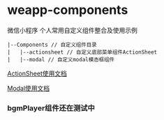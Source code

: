 # weapp-components
微信小程序  个人常用自定义组件整合及使用示例

```
|--Components // 自定义组件目录
|   |--actionsheet // 自定义底部菜单组件ActionSheet
|   |--modal // 自定义modal模态框组件
```

[ActionSheet使用文档](https://www.jianshu.com/p/d10b766300a7)

[Modal使用文档](<https://www.jianshu.com/p/d10b766300a7>)

### bgmPlayer组件还在测试中
